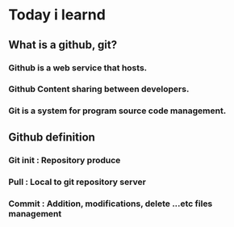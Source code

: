 # Today i learnd

## What is a github, git?
### Github is a web service that hosts. 
### Github Content sharing between developers.
### Git is a system for program source code management.
    
## Github definition
### Git init : Repository produce
### Pull : Local to git repository server
### Commit : Addition, modifications, delete ...etc files management

